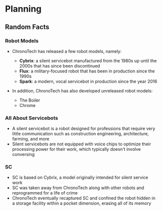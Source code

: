 # Planning

## Random Facts

### Robot Models

- ChronoTech has released a few robot models, namely:
    - **Cybrix**: a silent servicebot manufactured from the 1980s up until the
      2000s that has since been discontinued
    - **Flux**: a military-focused robot that has been in production since the
      1990s
    - **Spark**: a modern, vocal servicebot in production since the year 2016

- In addition, ChronoTech has also developed unreleased robot models:
    - The Boiler
    - Chrome

### All About Servicebots

- A silent servicebot is a robot designed for professions that require very
  little communication such as construction engineering, architecture, farming,
  and more
- Silent servicebots are not equipped with voice chips to optimize their
  processing power for their work, which typically doesn't involve conversing

### SC

- SC is based on Cybrix, a model originally intended for silent service work
- SC was taken away from ChronoTech along with other robots and reprogrammed
  for a life of crime
- ChronoTech eventually recaptured SC and confined the robot hidden in a
  storage facility within a pocket dimension, erasing all of its memory

